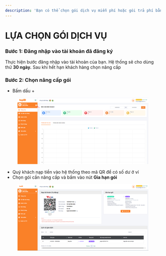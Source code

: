 ```yaml
---
description: 'Bạn có thể chọn gói dịch vụ miễn phí hoặc gói trả phí bằng các cách sau:'
---
```


# LỰA CHỌN GÓI DỊCH VỤ

### Bước 1: Đăng nhập vào tài khoản đã đăng ký

Thực hiện bước đăng nhập vào tài khoản của bạn. Hệ thống sẽ cho dùng thử **30 ngày.** Sau khi hết hạn khách hàng chọn nâng cấp

### Bước 2: Chọn nâng cấp gói

* Bấm dấu +

<figure><img src=".gitbook/assets/image (1).png" alt=""><figcaption></figcaption></figure>

* Quý khách nạp tiền vào hệ thống theo mã QR để có số dư ở ví&#x20;
* Chọn gói cần nâng cấp và bấm vào nút **Gia hạn gói**

<figure><img src=".gitbook/assets/image (2).png" alt=""><figcaption></figcaption></figure>

###
